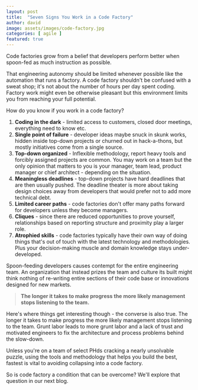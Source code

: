 ```yaml
---
layout: post
title:  "Seven Signs You Work in a Code Factory"
author: david
image: assets/images/code-factory.jpg
categories: [ agile ]
featured: true
---
```

Code factories grow from a belief that developers perform better when spoon-fed as much instruction as possible. 

That engineering autonomy should be limited whenever possible like the automation that runs a factory. A code factory 
shouldn't be confused with a sweat shop; it's not about the number of hours per day spent coding. Factory work might
even be otherwise pleasant but this environment limits you from reaching your full potential.

How do you know if you work in a code factory?

1. **Coding in the dark** - limited access to customers, closed door meetings, everything need to know etc.
2. **Single point of failure** - developer ideas maybe snuck in skunk works, hidden inside top-down projects or 
churned out in hack-a-thons, but mostly initiatives come from a single source.
3. **Top-down organized** - Inflexible methodology, report heavy tools and forcibly assigned projects are common. You 
may work on a team but the only opinion that matters to you is your manager, team lead, product manager or 
chief architect - depending on the situation.
4. **Meaningless deadlines** - top-down projects have hard deadlines that are then usually pushed. The deadline theater
is more about taking design choices away from developers that would prefer not to add more technical debt.
5. **Limited career paths** - code factories don't offer many paths forward for developers unless 
they become managers.
6. **Cliques** - since there are reduced opportunities to prove yourself, relationships based on reporting structure 
and proximity play a larger role.
7. **Atrophied skills** - code factories typically have their own way of doing things that's out of
touch with the latest technology and methodologies. Plus your decision-making muscle and domain knowledge stays 
under-developed.

Spoon-feeding developers causes contempt for the entire engineering team. An organization that instead prizes the 
team and culture its built might think nothing of re-writing entire sections of their code base or innovations designed 
for new markets.

>**The longer it takes to make progress the more likely management stops listening to the team.**

Here's where things get interesting though - the converse is also true. The longer it takes to make progress the more 
likely management stops listening to the team. Grunt labor leads to more grunt labor and a lack of trust and motivated 
engineers to fix the architecture and process problems behind the slow-down.

Unless you're on a team of select PHds cracking a nearly unsolvable puzzle, using the tools and methodology that helps 
you build the best, fastest is vital to avoiding collapsing into a code factory.

So is code factory a condition that can be overcome? We'll explore that question in our next blog.